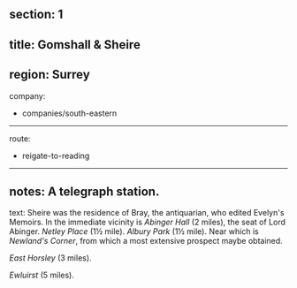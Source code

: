 section: 1
----
title: Gomshall & Sheire
----
region: Surrey
----
company:
- companies/south-eastern
----
route:
- reigate-to-reading
----
notes: A telegraph station.
----
text: Sheire was the residence of Bray, the antiquarian, who edited Evelyn's Memoirs. In the immediate vicinity is *Abinger Hall* (2 miles), the seat of Lord Abinger. *Netley Place* (1½ mile). *Albury Park* (1½ mile). Near which is *Newland's Corner*, from which a most extensive prospect maybe obtained.

*East Horsley* (3 miles).

*Ewluirst* (5 miles).
